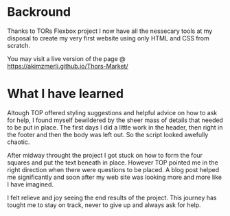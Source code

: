 # Backround

Thanks to TORs Flexbox project I now have all the nessecary tools at my disposal to create my very first website using only HTML and CSS from scratch.

You may visit a live version of the page @ https://akimzmerli.github.io/Thors-Market/

# What I have learned

Altough TOP offered styling suggestions and helpful advice on how to ask for help, I found myself bewildered by the sheer mass of details that needed to be put in place.
The first days I did a little work in the header, then right in the footer and then the body was left out. So the script looked awefully chaotic. 

After midway throught the project I got stuck on how to form the four squares and put the text beneath in place. However TOP pointed me in the right direction when there were questions to be placed. A blog post helped me significantly and soon after my web site was looking more and more like I have imagined. 

I felt relieve and joy seeing the end results of the project. This journey has tought me to stay on track, never to give up and always ask for help.
